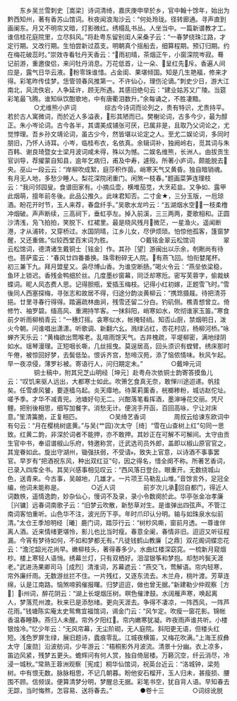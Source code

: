 <!-- { "loadSidebar": true } -->
　　东乡吴兰雪刺史［嵩梁］诗词清绮，嘉庆庚申举於乡，官中翰十馀年，始出为黔西知州，著有香苏山馆词。秋夜闻浪淘沙云：“何处玲珑。径转廊通。寻声直到画阑东。月又不明帘又暗，灯影微红。绣榻乱书丛。人坐当中。一篇新谱教才工。谁信桂花庭院里，立尽斜风。”将赴粤东留别闺人采桑子云：“一春梦绕珠江路，才定行期。又改行期。生怕尝新过荔支。明朝真个摇船去，细算程期。预订归期。约在梅花破蕊时。”崇效寺看牡丹天香云：“雨初晴，茶烟正午，小窗深院岑寂。蓦记前游，重邀俊侣，来问牡丹消息。万花低首，让一朵、呈红先斥。香遍人间应是，露气日华云液。粉零珠谁惜。占金闺、果堪倾国。知是几生艳福，修来才得。彩笔昨传佳梦。恁管领春风推第一。不许仙心，理伤沦谪。”刺史少日，游大江南北，风流佚宕，人争延许，顾无所遇。其感旧绝句云：“建业姑苏又广陵。当筵彩笔最飞腾。谁知纵饮酣歌地，中有唐衢泪数升。”余每诵之，不胜凄黯。
　　
　　○尤维熊小庐词
　　
　　综古今诗词而论列之，贵有特识，尤贵持平。若於古人寓微词，而於近人多溢表，形其陋而已。樊榭论词，古多今少，最为醇正。朱小岑论词。古今各半，其谓美成铺张可厌，已属非是，且取乃父词论之，尤觉悖理。吾乡孙文靖论词，虽古少今，然皆堪以论定之人。至尤二娱论词，多同时朋旧，乃怀人诗耳。小岑，临桂布衣，名依真。余辑词补，独阙岭右，觅其词与朱百韩、谢良琦暨女士梁月波词咸未得，殊以为憾。二娱名维熊，长洲人。由拔贡生官训导，荐擢蒙自知县，逾年乞病归，甫及中寿，遽殁。所著小庐词，颇能脱去央。巫山一段云云：“岸柳吹成絮，庭莎积作茵。峭寒天气又黄昏。独自暗销魂。有月无人地，多愁少睡人。梨花深院闭重门。闲煞一枝春。”题画菜笋连理枝云：“我问邻园叟。食谱田家有。小摘瓜壶，横堆茄苋，大烹菘韭。又争如、露甲此烟萌，擅年前冬後。此品公推久。此味君知否。二寸金★，三分玉版，一卮琼酒。盼花开时节，玉人来荐，春盘纤手。”吴歌水龙吟云：“五湖烟水空，一枝柔橹冲烟破。声声断续，三高祠下，垂虹亭左。掉入前溪，三三两两，菱歌相和。正圆沙清浅，凫飞拍拍，笑脱下、红裙里。最是晓风残月微茫，一星渔火。遥闻断港，才从浦转，又穿桥过。水国阴晴，江乡儿女，尽伊烦琐。怕惊他孤客，篷窗梦醒，又还重做。”似较西堂百末词为胜。
　　
　　○戴铭金翠云松馆词
　　
　　翠云松馆词，德清诸生戴铜士［铭金］作。其孙［望］游闽出以示余，剞劂尚有待也。菩萨蛮云：“春风廿四番番换。珠零粉碎无人院。有燕飞回。怕衔婪尾杯。初三兼下九。拜月盟星又。袅尽博山香。为谁空断肠。”喝火令云：“燕垒依梁稳，鱼环上锁迟。香残金鸭细於丝。几度墨纱窗幕，同泛却寒卮。密写芙蓉字，偷裁蛱蝶词。昵人风态费人思。记得胆瓶，爱插玉梅枝。记得小红初嫁，正题雪飞时。”雪後同人西塞探梅，寻张志和故居不得，归途分韵淡黄柳云：“携筇摄屐。待把清芬挹。廿里寻春行得得。踏遍疏林曲涧，残雪还留二分白。钓矶侧。樵青想曾立。倚修竹、袖罗碧。缅高风、重溯持竿客。一抹斜阳，峭寒如水，吹彻谁家玉笛。”寒食前夕听雨柳梢青云：“一穗灯摇。衾寒似水，帐掩轻绡。知否山厨，禁烟明日，泼火今朝。问谁唱出潇潇。听歌调、新翻六幺。溅绿沾红，杏花村店，杨柳河桥。”咏蝉齐天乐云：“黄梅欲出莺喉老。乱喧雨馀天气。古井槐疏，平堤柳密，满地绿阴如水。瑶琴漫理。正短咽长嘶，几丝摇曳。莫逞居高，回头须识有螳臂。绣床那时午倦，被惊回好梦，去鬓低坠。恨诉齐宫，愁啼汉苑，添了恼侬情味。秋风乍起。早一夜凉侵，薄罗衫被。寄语行人，问归期定未。”
　　
　　○戴坤元词
　　
　　铜士稿中，附其兄芝山明经［坤元］赴粤舟次依铜士韵寄答摸鱼儿云：“叹饥来驱人远出，大都寒士如此。吹箫乞食真无奈，敢惮川途迢递。帆挂矣。任雪虐风饕，要逐樯乌起。炎天瘴地。待莱莉薰香，桄榔糁粉，城访赵佗址。嗟予季。才华不减青兕。池塘好句无二。兴酣落笔看挥酒，墨渖唾花交丽。凭尺鲤。把别後相思，细写加餐字。消愁无计。便浣手开函，百回高咏，宁让对床意。”笙清簧脆，正复相匹。
　　
　　○吴绮艺香词
　　
　　周叔云给谏东欧词中有句云：“月在樱桃树底黄。”与吴{艹园}次太守［绮］“雪在山查树上红”句同一思致。红黄二韵，非深於词者不能押，亦不敢押。其妙正在可解不可解间。太守由贡生官中书，奉诏谱椒山乐府，特邀称赏，迁武选司员外郎，盖即以椒山原官官之，其宠眷如此。旋出守湖州，锄强扶弱，不受请，致失上官意，以诗酒不事事罢官。早岁有“把酒祝东风，种出双红豆”句，因之得名，惜全阕不称。所著艺香词，已录入四库全书。其吴兴感事相见叹云：“西风落日登台。眼重开。无数绕城山色，送青来。今古事，吴越地，几雄才。一片项王马勒乱山堆。”音馀言外，足冠全编，他词未能称是。
　　
　　○近人词
　　
　　前岁次儿承回自都门，得近人词数帙，遥情逸韵，妙杂仙心，慢词不及录，录小令数阕於此。华亭张金冶孝廉［兴镛］远春词南歌子云：“旧梦云吹散，新愁草对生。是谁弹出四弦声。不管江南词客怕重听。山色华不注，波光历下亭。年时爪印认分明。输与如珠泉水似前清。”太仓王季旭明经［曦］鹿门词，踏莎行云：“树杪风嘶，窗前月透。一尊谁伴离人酒。近来情绪更堪怜，影儿也比当时瘦。春意全阑，春情非旧。迢迢又听征程漏。今宵有梦待如何，不如和梦都无有。”凡徒钱鹤山教廉［之鼎］双花阁词蝶恋花云：“澹沱韶光花尚早。嫩柳枝头，著得春多少。水曲红楼深窈窕。一梳新月窥烟杪。楼上寒轻人语悄。绣幕兰灯，只有双栖好。泪湿银筝和梦抱。却愁吟鬓天涯老。”武进汤果卿司马［成烈］清淮词，苏幕遮云：“燕交飞，莺解语。帘内轻寒，帘外廉纤雨。无数游丝拦不住。一片残红，又逐东流去。木兰舟，桃叶渡。芳草连绵，认是江南路。恼煞啼鸦催报曙。归梦迢迢，做也曾无据。”新建勒少仲观察［方］州词，醉花阴云：“湖上长堤烟压树。暝色催津鼓。水阔雁声寒，唤起离人，梦落荒州渡。秋来已是添愁绪。更向天涯去。争得不凄凉，一阵西风，一阵芦花雨。”钱塘陈实庵太史鸳鸯宜福馆词，谒金门云：“风乍定。吹瘦一窗花影。锦帐香温春睡静。燕归人未醒。帘外夕阳红。帘内嫩寒犹凝。昨夜雨声谁共听。小楼银烛冷。”忆少年云：“无风帘幕，无尘阶砌，无人庭院。斜阳更无语，但楼头红短。浅色罗屏生绿，展旧题诗，蠹痕零乱。江城夜横笛，又梅花吹满。”上海王叔彝太守［废勋］沿波舫词，少年游云：“梧桐影外月波流。清景十分幽。衣上凉多，笛边风紧，残梦五更头。蟾辉问有何人赏，独自倚层楼。万籁沉空，纤云消尽，冷浸一城秋。”常熟王蓉洲观察［宪成］桐华仙馆词，祝英台近云：“洛城钟，梁苑树。中有恨无数。脉脉相思，不记几朝暮。盼他安石榴开，玉人归未，甚瘦损、腰围不顾。信频误。便算清梦分明，梦醒总无据。彩笔书空，犹自背人语。早知春去无踪，当时悔熬，怎容易、送将春去。”
　　
　　●卷十三
　　
　　○词综讹脱
　　
